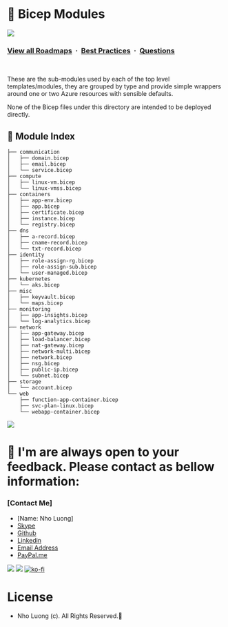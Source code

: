 # 🧩 Bicep Modules

![](https://i.imgur.com/waxVImv.png)
### [View all Roadmaps](https://github.com/nholuongut/all-roadmaps) &nbsp;&middot;&nbsp; [Best Practices](https://github.com/nholuongut/all-roadmaps/blob/main/public/best-practices/) &nbsp;&middot;&nbsp; [Questions](https://www.linkedin.com/in/nholuong/)
<br/>

These are the sub-modules used by each of the top level templates/modules, they are grouped by type and provide simple wrappers around one or two Azure resources with sensible defaults.

None of the Bicep files under this directory are intended to be deployed directly.

## 📃 Module Index

```text
├── communication
│   ├── domain.bicep
│   ├── email.bicep
│   └── service.bicep
├── compute
│   ├── linux-vm.bicep
│   └── linux-vmss.bicep
├── containers
│   ├── app-env.bicep
│   ├── app.bicep
│   ├── certificate.bicep
│   ├── instance.bicep
│   └── registry.bicep
├── dns
│   ├── a-record.bicep
│   ├── cname-record.bicep
│   └── txt-record.bicep
├── identity
│   ├── role-assign-rg.bicep
│   ├── role-assign-sub.bicep
│   └── user-managed.bicep
├── kubernetes
│   └── aks.bicep
├── misc
│   ├── keyvault.bicep
│   └── maps.bicep
├── monitoring
│   ├── app-insights.bicep
│   └── log-analytics.bicep
├── network
│   ├── app-gateway.bicep
│   ├── load-balancer.bicep
│   ├── nat-gateway.bicep
│   ├── network-multi.bicep
│   ├── network.bicep
│   ├── nsg.bicep
│   ├── public-ip.bicep
│   └── subnet.bicep
├── storage
│   └── account.bicep
└── web
    ├── function-app-container.bicep
    ├── svc-plan-linux.bicep
    └── webapp-container.bicep
```

![](https://i.imgur.com/waxVImv.png)
# 🚀 I'm are always open to your feedback.  Please contact as bellow information:
### [Contact Me]
* [Name: Nho Luong]
* [Skype](luongutnho_skype)
* [Github](https://github.com/nholuongut/)
* [Linkedin](https://www.linkedin.com/in/nholuong/)
* [Email Address](luongutnho@hotmail.com)
* [PayPal.me](https://www.paypal.com/paypalme/nholuongut)

![](https://i.imgur.com/waxVImv.png)
![](Donate.png)
[![ko-fi](https://ko-fi.com/img/githubbutton_sm.svg)](https://ko-fi.com/nholuong)

# License
* Nho Luong (c). All Rights Reserved.🌟